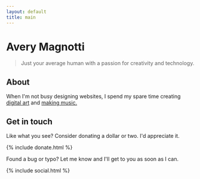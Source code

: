 ```yaml
---
layout: default
title: main
---
```


# Avery Magnotti

> Just your average human with a passion for creativity and technology.

## About

When I'm not busy designing websites, I spend my spare time creating [digital art](https://dribbble.com/citrusui) and [making music.](https://citrusui.bandcamp.com)

## Get in touch

Like what you see? Consider donating a dollar or two. I'd appreciate it.

{% include donate.html %}

Found a bug or typo? Let me know and I'll get to you as soon as I can.

{% include social.html %}
